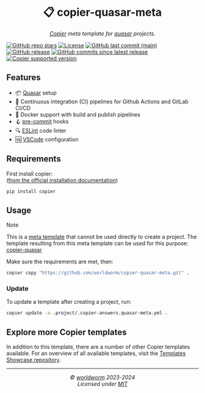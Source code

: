 <h1 align="center">📋 copier-quasar-meta</h1>
<p align="center">
  <i><a href="https://github.com/copier-org/copier">Copier</a> meta template for <a href="https://github.com/quasarframework/quasar">quasar</a> projects.</i>
</p>


<!-- Place https://shields.io/ badges here -->
[![GitHub repo stars](https://img.shields.io/github/stars/worldworm/copier-quasar-meta)](https://github.com/worldworm/copier-quasar-meta)
[![License](https://img.shields.io/badge/license-MIT-green?logo=opensourceinitiative&logoColor=fff)](https://github.com/worldworm/copier-quasar-meta/blob/main/LICENSE)
[![GitHub last commit (main)](https://img.shields.io/github/last-commit/worldworm/copier-quasar-meta/main)](https://github.com/worldworm/copier-quasar-meta/commits/main/)
[![GitHub release](https://img.shields.io/github/v/release/worldworm/copier-quasar-meta)](https://github.com/worldworm/copier-quasar-meta/releases/latest)
[![GitHub commits since latest release](https://img.shields.io/github/commits-since/worldworm/copier-quasar-meta/latest/main)](https://github.com/worldworm/copier-quasar-meta/releases/latest)
[![Copier supported version](https://img.shields.io/badge/Copier-v9-blue)](https://github.com/copier-org/copier)


## Features
- 📦 [Quasar](https://github.com/quasarframework/quasar) setup
- 🔁 Continuous integration (CI) pipelines for Github Actions and GitLab CI/CD
- 🐳 Docker support with build and publish pipelines
- 🪝 [pre-commit](https://github.com/pre-commit/pre-commit) hooks
- 🔍 [ESLint](https://github.com/eslint/eslint) code linter
- 🆚 [VSCode](https://github.com/microsoft/vscode) configuration


## Requirements
First install copier:<br>
([from the official installation documentation](https://copier.readthedocs.io/en/stable/#installation))
```bash
pip install copier
```


## Usage
> [!NOTE]
> This is a [meta template](https://github.com/worldworm/copier-showcase/blob/main/types/meta.md) that cannot be used directly to create a project.
> The template resulting from this meta template can be used for this purpose: [copier-quasar](https://github.com/worldworm/copier-quasar)


Make sure the requirements are met, then:
```bash
copier copy "https://github.com/worldworm/copier-quasar-meta.git" .
```

### Update
To update a template after creating a project, run:
```bash
copier update -a .project/.copier-answers.quasar-meta.yml .
```


## Explore more Copier templates
In addition to this template, there are a number of other Copier templates available. For an overview of all available templates, visit the [Templates Showcase repository](https://github.com/worldworm/copier-showcase).

---
<p align="center">
  <i>© <a href="https://github.com/worldworm">worldworm</a> 2023-2024</i>
  <br><i>Licensed under <a href="https://github.com/worldworm/copier-quasar-meta/blob/main/LICENSE">MIT</a></i>
</p>
